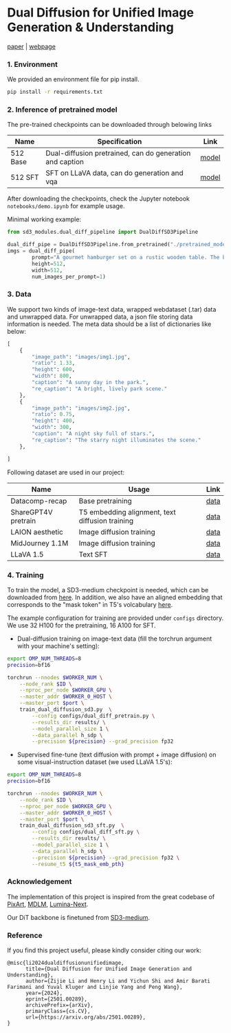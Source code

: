 # Dual Diffusion for Unified Image Generation & Understanding
[paper](https://www.arxiv.org/abs/2501.00289) | [webpage](https://zijieli-jlee.github.io/dualdiff.github.io/)

### 1. Environment

We provided an environment file for pip install. </br>

```bash
pip install -r requirements.txt
```

### 2. Inference of pretrained model

The pre-trained checkpoints can be downloaded through belowing links

| Name       |Specification | Link   |
|---------------|---------|------------------------------------------------------|
|  512 Base  |Dual-diffusion pretrained, can do generation and caption| [model](https://huggingface.co/JleeOfficial/dual_diff_sd3_512_base) |
| 512 SFT |SFT on LLaVA data, can do generation and vqa| [model](https://huggingface.co/JleeOfficial/dual_diff_sd3_512_sft/tree/main) |

After downloading the checkpoints, check the Jupyter notebook  `notebooks/demo.ipynb` for example usage.

Minimal working example:

```python
from sd3_modules.dual_diff_pipeline import DualDiffSD3Pipeline

dual_diff_pipe = DualDiffSD3Pipeline.from_pretrained("./pretrained_models/dual_diff_sd3_512_base", torch_dtype=torch.bfloat16).to('cuda')
imgs = dual_diff_pipe(
        prompt="A gourmet hamburger set on a rustic wooden table. The burger is made with a perfectly grilled, juicy beef patty topped with melted gourmet cheese, crispy bacon, fresh lettuce, ripe tomatoes, and caramelized onions.",
        height=512,
        width=512,
        num_images_per_prompt=1)
```

### 3. Data 

We support two kinds of image-text data, wrapped webdataset (.tar) data and unwrapped data. For unwrapped data, a json file storing data information is needed. The meta data should be a list of dictionaries like below:

```python
[
    {
        "image_path": "images/img1.jpg",
        "ratio": 1.33,
        "height": 600,
        "width": 800,
        "caption": "A sunny day in the park.",
        "re_caption": "A bright, lively park scene."
    },
    {
        "image_path": "images/img2.jpg",
        "ratio": 0.75,
        "height": 400,
        "width": 300,
        "caption": "A night sky full of stars.",
        "re_caption": "The starry night illuminates the scene."
    },

]
```

Following dataset are used in our project:

| Name       |Usage | Link   |
|---------------|---------|------------------------------------------------------|
|  Datacomp-recap  |Base pretraining| [data](https://huggingface.co/datasets/UCSC-VLAA/Recap-DataComp-1B) |
| ShareGPT4V pretrain |T5 embedding alignment, text diffusion training| [data](https://huggingface.co/datasets/Lin-Chen/ShareGPT4V) |
| LAION aesthetic |Image diffusion training| [data](https://huggingface.co/datasets/laion/laion2B-en-aesthetic) |
| MidJourney 1.1M |Image diffusion training| [data](https://huggingface.co/datasets/CaptionEmporium/midjourney-niji-1m-llavanext) |
| LLaVA 1.5 |Text SFT| [data](https://huggingface.co/datasets/liuhaotian/LLaVA-Instruct-150K/blob/main/llava_v1_5_mix665k.json) |


### 4. Training

To train the model, a SD3-medium checkpoint is needed, which can be downloaded from [here](https://huggingface.co/stabilityai/stable-diffusion-3-medium-diffusers). In addition, we also have an aligned embedding that corresponds to the "mask token" in T5's volcabulary [here](https://huggingface.co/JleeOfficial/aligned_t5_mask_emb/tree/main).

The example configuration for training are provided under ```configs``` directory. 
We use 32 H100 for the pretraining, 16 A100 for SFT.

* Dual-diffusion training on image-text data (fill the torchrun argument with your machine's setting):
```bash
export OMP_NUM_THREADS=8
precision=bf16

torchrun --nnodes $WORKER_NUM \
    --node_rank $ID \
    --nproc_per_node $WORKER_GPU \
    --master_addr $WORKER_0_HOST \
    --master_port $port \
    train_dual_diffusion_sd3.py  \
        --config configs/dual_diff_pretrain.py \
        --results_dir results/ \
        --model_parallel_size 1 \
        --data_parallel h_sdp \
        --precision ${precision} --grad_precision fp32
```

* Supervised fine-tune (text diffusion with prompt + image diffusion) on some visual-instruction dataset (we used LLaVA 1.5's):
```bash
export OMP_NUM_THREADS=8
precision=bf16

torchrun --nnodes $WORKER_NUM \
    --node_rank $ID \
    --nproc_per_node $WORKER_GPU \
    --master_addr $WORKER_0_HOST \
    --master_port $port \
    train_dual_diffusion_sd3_sft.py  \
        --config configs/dual_diff_sft.py \
        --results_dir results/ \
        --model_parallel_size 1 \
        --data_parallel h_sdp \
        --precision ${precision} --grad_precision fp32 \
        --resume_t5 ${t5_mask_emb_pth}
```



### Acknowledgement

The implementation of this project is inspired from the great codebase of [PixArt](https://github.com/PixArt-alpha/PixArt-alpha), [MDLM](https://github.com/kuleshov-group/mdlm/tree/master), [Lumina-Next](https://github.com/Alpha-VLLM/Lumina-T2X). 

Our DiT backbone is finetuned from [SD3-medium](https://stability.ai/news/stable-diffusion-3-medium). 

### Reference

If you find this project useful, please kindly consider citing our work:
```
@misc{li2024dualdiffusionunifiedimage,
      title={Dual Diffusion for Unified Image Generation and Understanding}, 
      author={Zijie Li and Henry Li and Yichun Shi and Amir Barati Farimani and Yuval Kluger and Linjie Yang and Peng Wang},
      year={2024},
      eprint={2501.00289},
      archivePrefix={arXiv},
      primaryClass={cs.CV},
      url={https://arxiv.org/abs/2501.00289}, 
}
